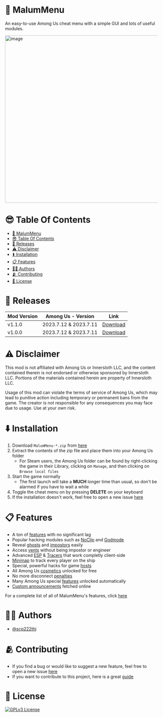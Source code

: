 # 👻 MalumMenu

An easy-to-use Among Us cheat menu with a simple GUI and lots of useful modules.

<img width="550" alt="image" src="https://cdn.discordapp.com/attachments/1097928762324168744/1133767845558362202/image.png">

# 😎 Table Of Contents

- [👻 MalumMenu](#-malummenu)
- [😎 Table Of Contents](#-table-of-contents)
- [🎁 Releases](#-releases)
- [⚠️ Disclaimer](#️-disclaimer)
- [⬇️ Installation](#️-installation)
- [📋 Features](#-features)
- [🧑‍💻 Authors](#-authors)
- [🫂 Contributing](#-contributing)
- [📜 License](#-license)

# 🎁 Releases
| Mod Version| Among Us - Version | Link |
|----------|-------------|-----------------|
| v1.1.0 | 2023.7.12 & 2023.7.11 | [Download](https://github.com/scp222thj/MalumMenu/releases/download/v1.1.0/MalumMenu-1.1.0.zip) |
| v1.0.0 | 2023.7.12 & 2023.7.11 | [Download](https://github.com/scp222thj/MalumMenu/releases/download/v1.0.0/MalumMenu-1.0.0.zip) |


# ⚠️ Disclaimer

This mod is not affiliated with Among Us or Innersloth LLC, and the content contained therein is not endorsed or otherwise sponsored by Innersloth LLC. Portions of the materials contained herein are property of Innersloth LLC. 

Usage of this mod can violate the terms of service of Among Us, which may lead to punitive action including temporary or permanent bans from the game. The creator is not responsible for any consequences you may face due to usage. Use at your own risk.
# ⬇️ Installation

1. Download `MalumMenu-*.zip` from [here](https://github.com/scp222thj/MalumMenu/releases/latest)
2. Extract the contents of the zip file and place them into your Among Us folder
    - For Steam users, the Among Us folder can be found by right-clicking the game in their Library, clicking on `Manage`, and then clicking on `Browse local files`
3. Start the game normally
    - The first launch will take a **MUCH** longer time than usual, so don't be alarmed if you have to wait a while
4. Toggle the cheat menu on by pressing **DELETE** on your keyboard
5. If the installation doesn't work, feel free to open a new issue [here](https://github.com/scp222thj/MalumMenu/issues/new)
# 📋 Features

- A ton of [features](https://github.com/scp222thj/MalumMenu/blob/main/FEATURES.md) with no significant lag
- Popular hacking modules such as [NoClip](https://github.com/scp222thj/MalumMenu/blob/main/FEATURES.md#noclip) and [Godmode](https://github.com/scp222thj/MalumMenu/blob/main/FEATURES.md#godmode)
- Reveal [ghosts](https://github.com/scp222thj/MalumMenu/blob/main/FEATURES.md#seeghosts) and [impostors](https://github.com/scp222thj/MalumMenu/blob/main/FEATURES.md#seeroles) easily
- Access [vents](https://github.com/scp222thj/MalumMenu/blob/main/FEATURES.md#usevents) without being impostor or engineer
- Advanced [ESP](https://github.com/scp222thj/MalumMenu/blob/main/FEATURES.md#esp) & [Tracers](https://github.com/scp222thj/MalumMenu/blob/main/FEATURES.md#tracers) that work completly client-side
- [Minimap](https://github.com/scp222thj/MalumMenu/blob/main/FEATURES.md#minimap) to track every player on the ship
- Special, powerful hacks for game [hosts](https://github.com/scp222thj/MalumMenu/blob/main/FEATURES.md#host-only)
- All Among Us [cosmetics](https://github.com/scp222thj/MalumMenu/blob/main/FEATURES.md#freecosmetics) unlocked for free
- No more disconnect [penalties](https://github.com/scp222thj/MalumMenu/blob/main/FEATURES.md#avoidpenalties)
- Many Among Us special [features](https://github.com/scp222thj/MalumMenu/blob/main/FEATURES.md#unlockfeatures) unlocked automatically
- [Custom announcements](https://github.com/scp222thj/MalumMenu/blob/main/FEATURES.md#malumnews) fetched online

For a complete list of all of MalumMenu's features, click [here](https://github.com/scp222thj/MalumMenu/blob/main/FEATURES.md)
# 🧑‍💻 Authors

- [@scp222thj](https://scpzzzthj.tk)
# 🫂 Contributing

- If you find a bug or would like to suggest a new feature, feel free to open a new issue [here](https://github.com/scp222thj/MalumMenu/issues/new)
- If you want to contribute to this project, here is a great [guide](https://docs.github.com/en/get-started/quickstart/contributing-to-projects)
# 📜 License

[![GPLv3 License](https://img.shields.io/badge/License-GPL%20v3-yellow.svg)](https://choosealicense.com/licenses/gpl-3.0/)
